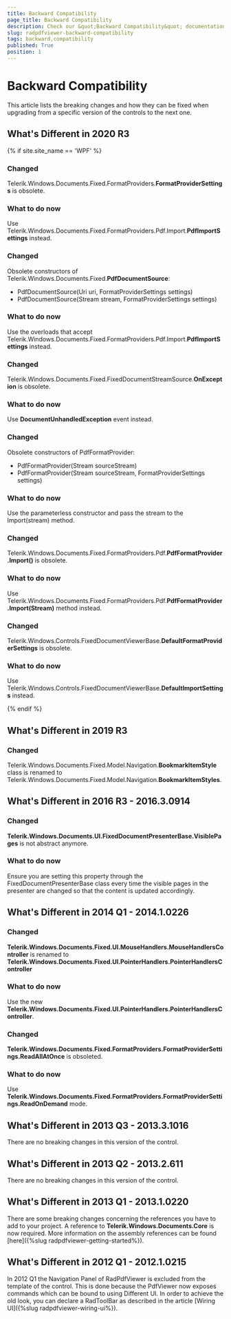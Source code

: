 ```yaml
---
title: Backward Compatibility
page_title: Backward Compatibility
description: Check our &quot;Backward Compatibility&quot; documentation article for the RadPdfViewer {{ site.framework_name }} control.
slug: radpdfviewer-backward-compatibility
tags: backward,compatibility
published: True
position: 1
---
```


# Backward Compatibility



This article lists the breaking changes and how they can be fixed when upgrading from a specific version of the controls to the next one.

## What's Different in 2020 R3

{% if site.site_name == 'WPF' %}
### Changed

Telerik.Windows.Documents.Fixed.FormatProviders.**FormatProviderSettings** is obsolete.

### What to do now

Use Telerik.Windows.Documents.Fixed.FormatProviders.Pdf.Import.**PdfImportSettings** instead.

### Changed

Obsolete constructors of Telerik.Windows.Documents.Fixed.**PdfDocumentSource**:

* PdfDocumentSource(Uri uri, FormatProviderSettings settings)
* PdfDocumentSource(Stream stream, FormatProviderSettings settings)

### What to do now

Use the overloads that accept Telerik.Windows.Documents.Fixed.FormatProviders.Pdf.Import.**PdfImportSettings** instead.

### Changed

Telerik.Windows.Documents.Fixed.FixedDocumentStreamSource.**OnException** is obsolete.

### What to do now

Use **DocumentUnhandledException** event instead.

### Changed

Obsolete constructors of PdfFormatProvider:

* PdfFormatProvider(Stream sourceStream)
* PdfFormatProvider(Stream sourceStream, FormatProviderSettings settings)

### What to do now

Use the parameterless constructor and pass the stream to the Import(stream) method.

### Changed

Telerik.Windows.Documents.Fixed.FormatProviders.Pdf.**PdfFormatProvider.Import()** is obsolete.

### What to do now

Use Telerik.Windows.Documents.Fixed.FormatProviders.Pdf.**PdfFormatProvider.Import(Stream)** method instead.

### Changed

Telerik.Windows.Controls.FixedDocumentViewerBase.**DefaultFormatProviderSettings** is obsolete.

### What to do now

Use Telerik.Windows.Controls.FixedDocumentViewerBase.**DefaultImportSettings** instead.

{% endif %}




## What's Different in 2019 R3

### Changed

Telerik.Windows.Documents.Fixed.Model.Navigation.**BookmarkItemStyle** class is renamed to Telerik.Windows.Documents.Fixed.Model.Navigation.**BookmarkItemStyles**.


## What's Different in 2016 R3 - 2016.3.0914

### Changed

**Telerik.Windows.Documents.UI.FixedDocumentPresenterBase.VisiblePages** is not abstract anymore.

### What to do now

Ensure you are setting this property through the FixedDocumentPresenterBase class every time the visible pages in the presenter are changed so that the content is updated accordingly.


## What's Different in 2014 Q1 - 2014.1.0226

### Changed

__Telerik.Windows.Documents.Fixed.UI.MouseHandlers.MouseHandlersController__ is renamed to __Telerik.Windows.Documents.Fixed.UI.PointerHandlers.PointerHandlersController__

### What to do now

Use the new __Telerik.Windows.Documents.Fixed.UI.PointerHandlers.PointerHandlersController__.
            

### Changed

__Telerik.Windows.Documents.Fixed.FormatProviders.FormatProviderSettings.ReadAllAtOnce__ is obsoleted.
            

### What to do now

Use __Telerik.Windows.Documents.Fixed.FormatProviders.FormatProviderSettings.ReadOnDemand__ mode.
            

## What's Different in 2013 Q3 - 2013.3.1016

There are no breaking changes in this version of the control.
        

## What's Different in 2013 Q2 - 2013.2.611

There are no breaking changes in this version of the control.
        

## What's Different in 2013 Q1 - 2013.1.0220

There are some breaking changes concerning the references you have to add to your project. A reference to __Telerik.Windows.Documents.Core__ is now required. More information on the assembly references can be found [here]({%slug radpdfviewer-getting-started%}).
        

## What's Different in 2012 Q1 - 2012.1.0215

In 2012 Q1 the Navigation Panel of RadPdfViewer is excluded from the template of the control. This is done because the PdfViewer now exposes commands which can be bound to using Different UI. In order to achieve the old look, you can declare a RadToolBar as described in the article [Wiring UI]({%slug radpdfviewer-wiring-ui%}).
        
